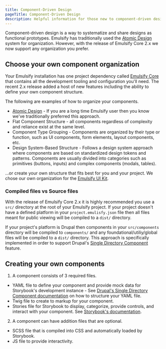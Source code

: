 ```yaml
---
title: Component-Driven Design
pageTitle: Component-Driven Design
description: Helpful information for those new to component-driven design
---
```


Component-driven design is a way to systematize and share designs as functional prototypes. Emulsify has traditionally used the [Atomic Design](http://bradfrost.com/blog/post/atomic-web-design/) system for organization. However, with the release of Emulsify Core 2.x we now support any organization you prefer.

## Choose your own component organization
Your Emulsify installation has one project dependency called [Emulsify Core](https://github.com/emulsify-ds/emulsify-core) that contains all the development tooling and configuration you'll need. The recent 2.x release added a host of new features including the ability to define your own component structure.

The following are examples of how to organize your components.
- [Atomic Design](http://bradfrost.com/blog/post/atomic-web-design/) - If you are a long time Emulsify user then you know we've traditionally preferred this approach. 
- Flat Component Structure - all components regardless of complexity and reliance exist at the same level.
- Component Type Grouping - Components are organized by their type or function, such as UI components, form elements, layout components, etc.
- Design System-Based Structure - Follows a design system approach where components are based on standardized design tokens and patterns. Components are usually divided into categories such as primitives (buttons, inputs) and complex components (modals, tables).

...or create your own structure that fits best for you and your project. We chose our own organization for the [Emulsify UI Kit](https://github.com/emulsify-ds/emulsify-ui-kit/tree/main/src).

### Compiled files vs Source files
With the release of Emulsify Core 2.x it is highly recommended you use a `src/` directory at the root of your Emulsify project. If your project doesn't have a defined platform in your `project.emulisfy.json` file then all files meant for public viewing will be compiled to a `dist/` directory. 

If your project's platform is Drupal then components in your `src/components` directory will be compiled to `components/` and any foundational/utiliy/global files will be compiled to a `dist/` directory. This approach is specifically implemented in order to support Drupal's [Single Directory Component](https://www.drupal.org/docs/develop/theming-drupal/using-single-directory-components) feature.

## Creating your own components
1. A component consists of 3 required files.
  - YAML file to define your component and provide mock data for Storybook's development instance - See [Drupal's Single Directory Component documentation](https://www.drupal.org/node/3352951) on how to structure your YAML file.
  - Twig file to create to markup for your component.
  - Stories file for Storybook to display, categorize, provide controls, and interact with your component. See [Storybook's documentation](https://storybook.js.org/docs/writing-stories).
2. A component can have addition files that are optional.
  - SCSS file that is compiled into CSS and automatically loaded by Storybook.
  - JS file to provide interactivity.
